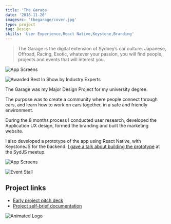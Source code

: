 ```yaml
---
title: 'The Garage'
date: '2018-11-26'
imagesrc: 'thegarage/cover.jpg'
type: project
tag: Design
skills: 'User Experience,React Native,Keystone,Branding'
---
```


> The Garage is the digital extension of Sydney’s car culture. Japanese, Offroad, Racing, Exotic, whatever your passion, you will find people, projects and events that will interest you.

![App Screens](https://files.nathansimpson.design/portfolio/thegarage/website.jpg)

![Awarded Best In Show by Industry Experts](https://files.nathansimpson.design/portfolio/thegarage/bestInShow-badge.svg)

The Garage was my Major Design Project for my university degree.

The purpose was to create a community where people connect through cars, and learn how to work on cars together, in a safe and friendly environment.

During the 8 months process I conducted user research, developed the Application UX design, formed the branding and built the marketing website.

I also developed a prototype of the app using React Native, with KeystoneJS for the backend. [I gave a talk about building the prototype](/talks/prototype-a-social-network) at the SydJS meetup.

![App Screens](https://files.nathansimpson.design/portfolio/thegarage/mockups.jpg)

![Event Stall](https://files.nathansimpson.design/portfolio/thegarage/eventStall.jpg)

## Project links

- [Early project pitch deck](https://docs.google.com/presentation/d/1bJ6Ve-9kCK43EEVEmEsFk2cw0lOVxVoSWNpEttMtniA/edit?usp=sharing)
- [Project self-brief documentation](https://drive.google.com/file/d/1EiLeaN9eeLbhovtdy4xG_Mmz3NZcQxfQ/view?usp=sharing)

![Animated Logo](https://files.nathansimpson.design/portfolio/thegarage/logo_spin.gif)
